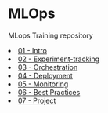 # MLOps
MLops Training repository

<li><a href="01 - intro">01 - Intro
<li><a href="02 - Experiment-tracking">02 - Experiment-tracking
<li><a href="03 - Orchestration">03 - Orchestration
<li><a href="04 - Deployment">04 - Deployment
<li><a href="05 - Monitoring">05 - Monitoring
<li><a href="06 - Best Practices">06 - Best Practices
<li><a href="07 - Project">07 - Project
